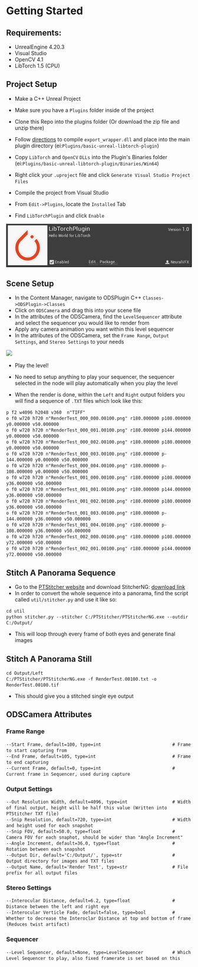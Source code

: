 
# Getting Started

## Requirements:
- UnrealEngine 4.20.3
- Visual Studio
- OpenCV 4.1
- LibTorch 1.5 (CPU)


## Project Setup

- Make a C++ Unreal Project 
- Make sure you have a `Plugins` folder inside of the project
- Clone this Repo into the plugins folder (Or download the zip file and unzip there)

- Follow [directions](https://github.com/NeuralVFX/basic-libtorch-dll ) to compile `export_wrapper.dll` and place into the main plugin directory (ei:`Plugins/basic-unreal-libtorch-plugin`)
- Copy `LibTorch` and `OpenCV` `DLLs` into the Plugin's Binaries folder (ei:`Plugins/basic-unreal-libtorch-plugin/Binaries/Win64`)

- Right click your `.uproject` file and click `Generate Visual Studio Project Files`
- Compile the project from Visual Studio
- From `Edit->Plugins`, locate the `Installed` Tab
- Find `LibTorchPlugin` and click `Enable`


![](Images/plugin_a.jpg)
## Scene Setup

- In the Content Manager, navigate to ODSPlugin C++ `Classes->ODSPlugin->Classes`
- Click on `ODSCamera` and drag this into your scene file
- In the attributes of the ODSCamera, find the `LevelSequencer` attribute and select the sequencer you would like to render from
- Apply any camera animation you want within this level sequencer
- In the attributes of the ODSCamera, set the `Frame Range`, `Output Settings`, and `Stereo Settings` to your needs

![](Images/attributes_a.jpg)

- Play the level!
- No need to setup anything to play your sequencer, the sequencer selected in the node will play automatically when you play the level

- When the render is done, within the `Left` and `Right` output folders you will find a sequence of `.TXT` files which look like this:
```
p f2 w4096 h2048 v360  n"TIFF"
o f0 w720 h720 n"RenderTest_000_000.00100.png" r180.000000 p108.000000 y0.000000 v50.000000
o f0 w720 h720 n"RenderTest_000_001.00100.png" r180.000000 p144.000000 y0.000000 v50.000000
o f0 w720 h720 n"RenderTest_000_002.00100.png" r180.000000 p180.000000 y0.000000 v50.000000
o f0 w720 h720 n"RenderTest_000_003.00100.png" r180.000000 p-144.000000 y0.000000 v50.000000
o f0 w720 h720 n"RenderTest_000_004.00100.png" r180.000000 p-108.000000 y0.000000 v50.000000
o f0 w720 h720 n"RenderTest_001_000.00100.png" r180.000000 p108.000000 y36.000000 v50.000000
o f0 w720 h720 n"RenderTest_001_001.00100.png" r180.000000 p144.000000 y36.000000 v50.000000
o f0 w720 h720 n"RenderTest_001_002.00100.png" r180.000000 p180.000000 y36.000000 v50.000000
o f0 w720 h720 n"RenderTest_001_003.00100.png" r180.000000 p-144.000000 y36.000000 v50.000000
o f0 w720 h720 n"RenderTest_001_004.00100.png" r180.000000 p-108.000000 y36.000000 v50.000000
o f0 w720 h720 n"RenderTest_002_000.00100.png" r180.000000 p108.000000 y72.000000 v50.000000
o f0 w720 h720 n"RenderTest_002_001.00100.png" r180.000000 p144.000000 y72.000000 v50.000000
```

## Stitch A Panorama Sequence

- Go to the [PTStitcher website](https://webuser.hs-furtwangen.de/~dersch/PTStitcherNG/PTStitcherNG.html) and download StitcherNG: [download link](https://webuser.hs-furtwangen.de/~dersch/PTStitcherNG/PTStitcherNG0.7b.zip) 
- In order to convert the whole sequence into a panorama, find the script called `util/stitcher.py` and use it like so:
```
cd util
python stitcher.py --stitcher C:/PTStitcher/PTStitcherNG.exe --outdir C:/Output/
```
- This will loop through every frame of both eyes and generate final images

## Stitch A Panorama Still
```
cd Output/Left
C:/PTStitcher/PTStitcherNG.exe -f RenderTest.00100.txt -o RenderTest.00100.tif
```
- This should give you a stitched single eye output

## ODSCamera Attributes

### Frame Range
```
--Start Frame, default=100, type=int                           # Frame to start capturing from
--End Frame, default=105, type=int                             # Frame to end capturing
--Current Frame, default=0, type=int                           # Current frame in Sequencer, used during capture
```
### Output Settings
```
--Out Resolution Width, default=4096, type=int                 # Width of final output, height will be half this value (Written into PTStitcher TXT file)
--Snip Resolution, default=720, type=int                       # Width and height used for each snapshot
--Snip FOV, default=50.0, type=float                           # Camera FOV for each snaphot, should be wider than "Angle Increment"
--Angle Increment, default=36.0, type=float                    # Rotation between each snapshot
--Output Dir, default='C:/Output/', type=str                   # Output directory for images and TXT files
--Output Name, default='Render Test', type=str                 # File prefix for all output files
```
### Stereo Settings
```
--Interocular Distance, default=6.2, type=float                # Distance between the left and right eye
--Interocular Verticle Fade, default=false, type=bool          # Whether to decrease the Interoclar Distance at top and bottom of frame (Reduces twist artifact)
```
### Sequencer
```
--Level Sequencer, default=None, type=LevelSequencer           # Which Level Sequencer to play, also fixed framerate is set based on this
```
